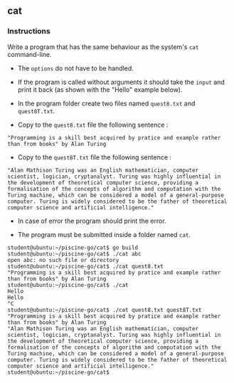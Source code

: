 ## cat

### Instructions

Write a program that has the same behaviour as the system's `cat` command-line.

-   The `options` do not have to be handled.

-   If the program is called without arguments it should take the `input` and print it back (as shown with the "Hello" example below).

-   In the program folder create two files named `quest8.txt` and `quest8T.txt`.

-   Copy to the `quest8.txt` file the following sentence :

`"Programming is a skill best acquired by pratice and example rather than from books" by Alan Turing`

-   Copy to the `quest8T.txt` file the following sentence :

`"Alan Mathison Turing was an English mathematician, computer scientist, logician, cryptanalyst. Turing was highly influential in the development of theoretical computer science, providing a formalisation of the concepts of algorithm and computation with the Turing machine, which can be considered a model of a general-purpose computer. Turing is widely considered to be the father of theoretical computer science and artificial intelligence."`

-   In case of error the program should print the error.

-   The program must be submitted inside a folder named `cat`.

```console
student@ubuntu:~/piscine-go/cat$ go build
student@ubuntu:~/piscine-go/cat$ ./cat abc
open abc: no such file or directory
student@ubuntu:~/piscine-go/cat$ ./cat quest8.txt
"Programming is a skill best acquired by pratice and example rather than from books" by Alan Turing
student@ubuntu:~/piscine-go/cat$ ./cat
Hello
Hello
^C
student@ubuntu:~/piscine-go/cat$ ./cat quest8.txt quest8T.txt
"Programming is a skill best acquired by pratice and example rather than from books" by Alan Turing
"Alan Mathison Turing was an English mathematician, computer scientist, logician, cryptanalyst. Turing was highly influential in the development of theoretical computer science, providing a formalisation of the concepts of algorithm and computation with the Turing machine, which can be considered a model of a general-purpose computer. Turing is widely considered to be the father of theoretical computer science and artificial intelligence."
student@ubuntu:~/piscine-go/cat$
```
